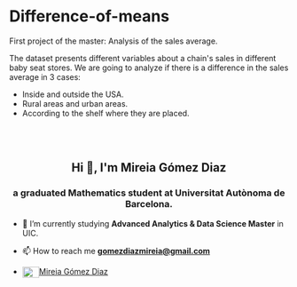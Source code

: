 # Difference-of-means
First project of the master: Analysis of the sales average.


The dataset presents different variables about a chain's sales in different baby seat stores. We are going to analyze if there is a difference in the sales average in 3 cases:
- Inside and outside the USA.
- Rural areas and urban areas.
- According to the shelf where they are placed.
<br>
<br>

<h2 align="center">Hi 👋, I'm Mireia Gómez Diaz</h2>
<h3 align="center">a graduated Mathematics student at Universitat Autònoma de Barcelona.</h3>

- 🌱 I’m currently studying **Advanced Analytics & Data Science Master** in UIC.

- 📫 How to reach me **gomezdiazmireia@gmail.com**

- <a href="https://www.linkedin.com/in/mireia-gómez-diaz-4322221b0/" target="blank"><img align="center" src="https://cdn.jsdelivr.net/npm/simple-icons@3.0.1/icons/linkedin.svg" alt="Mireia Gómez Diaz" height="20" width="30" />Mireia Gómez Diaz</a> 
